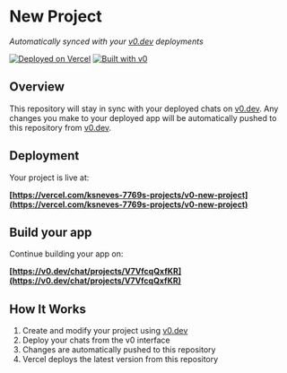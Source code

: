 # New Project

*Automatically synced with your [v0.dev](https://v0.dev) deployments*

[![Deployed on Vercel](https://img.shields.io/badge/Deployed%20on-Vercel-black?style=for-the-badge&logo=vercel)](https://vercel.com/ksneves-7769s-projects/v0-new-project)
[![Built with v0](https://img.shields.io/badge/Built%20with-v0.dev-black?style=for-the-badge)](https://v0.dev/chat/projects/V7VfcqQxfKR)

## Overview

This repository will stay in sync with your deployed chats on [v0.dev](https://v0.dev).
Any changes you make to your deployed app will be automatically pushed to this repository from [v0.dev](https://v0.dev).

## Deployment

Your project is live at:

**[https://vercel.com/ksneves-7769s-projects/v0-new-project](https://vercel.com/ksneves-7769s-projects/v0-new-project)**

## Build your app

Continue building your app on:

**[https://v0.dev/chat/projects/V7VfcqQxfKR](https://v0.dev/chat/projects/V7VfcqQxfKR)**

## How It Works

1. Create and modify your project using [v0.dev](https://v0.dev)
2. Deploy your chats from the v0 interface
3. Changes are automatically pushed to this repository
4. Vercel deploys the latest version from this repository